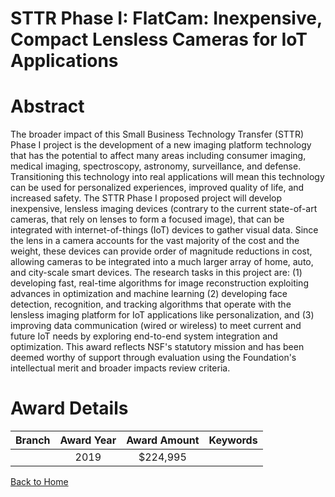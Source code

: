 
STTR Phase I: FlatCam: Inexpensive, Compact Lensless Cameras for IoT Applications
=================================================================================

# Abstract


The broader impact of this Small Business Technology Transfer (STTR) Phase I project is the development of a new imaging platform technology that has the potential to affect many areas including consumer imaging, medical imaging, spectroscopy, astronomy, surveillance, and defense. Transitioning this technology into real applications will mean this technology can be used for personalized experiences, improved quality of life, and increased safety. The STTR Phase I proposed project will develop inexpensive, lensless imaging devices (contrary to the current state-of-art cameras, that rely on lenses to form a focused image), that can be integrated with internet-of-things (IoT) devices to gather visual data. Since the lens in a camera accounts for the vast majority of the cost and the weight, these devices can provide order of magnitude reductions in cost, allowing cameras to be integrated into a much larger array of home, auto, and city-scale smart devices. The research tasks in this project are: (1) developing fast, real-time algorithms for image reconstruction exploiting advances in optimization and machine learning (2) developing face detection, recognition, and tracking algorithms that operate with the lensless imaging platform for IoT applications like personalization, and (3) improving data communication (wired or wireless) to meet current and future IoT needs by exploring end-to-end system integration and optimization. This award reflects NSF's statutory mission and has been deemed worthy of support through evaluation using the Foundation's intellectual merit and broader impacts review criteria.  

# Award Details

|Branch|Award Year|Award Amount|Keywords|
| :---: | :---: | :---: | :---: |
||2019|$224,995||
  
  


[Back to Home](https://github.com/chrischow/dod_sbir_awards/Reports/JT/#495)